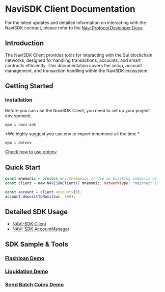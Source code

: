 # NaviSDK Client Documentation

For the latest updates and detailed information on interacting with the NaviSDK contract, please refer to the [Navi Protocol Developer Docs](https://naviprotocol.gitbook.io/navi-protocol-developer-docs/how-to-interact-with-the-contract/navi-sdk).
## Introduction

The NaviSDK Client provides tools for interacting with the Sui blockchain networks, designed for handling transactions, accounts, and smart contracts efficiently. This documentation covers the setup, account management, and transaction handling within the NaviSDK ecosystem.

## Getting Started

### Installation
Before you can use the NaviSDK Client, you need to set up your project environment.

`npm i navi-sdk`

*We highly suggest you use env to import mnemonic all the time *

`npm i dotenv` 

[Check how to use dotenv](https://github.com/motdotla/dotenv)

## Quick Start
```javascript
const mnemonic = process.env.mnemonic; // Use an existing mnemonic or leave it empty to generate a new one
const client = new NAVISDKClient({ mnemonic, networkType: "mainnet" || "your_rpc", numberOfAccounts: 5 }); 

const account = client.accounts[0];
account.depositToNavi(Sui, 1e9);
```


## Detailed SDK Usage
- [NAVI-SDK Client](./document/client.md)
- [NAVI-SDK AccountManager](./document/accountManager.md)


## SDK Sample & Tools
### [Flashloan Demo](https://github.com/naviprotocol/navi-sdk/tree/main/examples/flashloan-demo)


### [Liquidation Demo](https://github.com/naviprotocol/navi-sdk/tree/main/examples/liquidation-bot)


### [Send Batch Coins Demo](https://github.com/naviprotocol/navi-sdk/tree/main/examples/batchSendCoin-demo)








